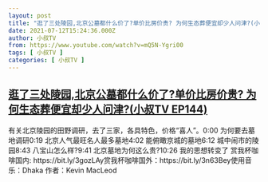 ```yaml
---
layout: post
title: "逛了三处陵园,北京公墓都什么价了?单价比房价贵? 为何生态葬便宜却少人问津?(小叔TV EP144)"
date: 2021-07-12T15:24:36.000Z
author: 小叔TV
from: https://www.youtube.com/watch?v=mQ5N-Ygri00
tags: [ 小叔TV ]
categories: [ 小叔TV ]
---
```

<!--1626103476000-->
[逛了三处陵园,北京公墓都什么价了?单价比房价贵? 为何生态葬便宜却少人问津?(小叔TV EP144)](https://www.youtube.com/watch?v=mQ5N-Ygri00)
------

<div>
有关北京陵园的田野调研，去了三家，各具特色，价格“喜人”。0:00 为何要去墓地调研0:19 北京人气最旺名人最多墓地4:02 能俯瞰京城的墓地6:12 城中闹市的陵园8:43 八宝山怎么样?9:41 北京墓地为何这么贵?10:26 我的思想转变了 赏我杯咖啡国内: https://bit.ly/3gozLAy赏我杯咖啡国外：https://bit.ly/3n63Bey使用音乐：Dhaka 作者：Kevin MacLeod
</div>
